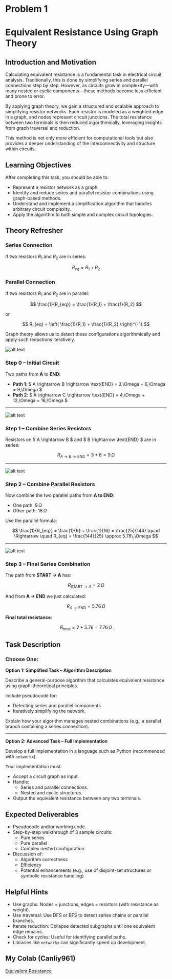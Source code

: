 # Problem 1
# Equivalent Resistance Using Graph Theory

## Introduction and Motivation

Calculating equivalent resistance is a fundamental task in electrical circuit analysis. Traditionally, this is done by simplifying series and parallel connections step by step. However, as circuits grow in complexity—with many nested or cyclic components—these methods become less efficient and prone to error.

By applying graph theory, we gain a structured and scalable approach to simplifying resistor networks. Each resistor is modeled as a weighted edge in a graph, and nodes represent circuit junctions. The total resistance between two terminals is then reduced algorithmically, leveraging insights from graph traversal and reduction.

This method is not only more efficient for computational tools but also provides a deeper understanding of the interconnectivity and structure within circuits.

## Learning Objectives

After completing this task, you should be able to:

- Represent a resistor network as a graph.
- Identify and reduce series and parallel resistor combinations using graph-based methods.
- Understand and implement a simplification algorithm that handles arbitrary circuit complexity.
- Apply the algorithm to both simple and complex circuit topologies.

## Theory Refresher

### Series Connection

If two resistors $R_1$ and $R_2$ are in series:

$$
R_{eq} = R_1 + R_2
$$

### Parallel Connection

If two resistors $R_1$ and $R_2$ are in parallel:

$$
\frac{1}{R_{eq}} = \frac{1}{R_1} + \frac{1}{R_2}
$$

or

$$
R_{eq} = \left( \frac{1}{R_1} + \frac{1}{R_2} \right)^{-1}
$$

Graph theory allows us to detect these configurations algorithmically and apply such reductions iteratively.

![alt text](image-13.png)

### Step 0 – Initial Circuit

Two paths from **A** to **END**:

- **Path 1**: $ A \rightarrow B \rightarrow \text{END} = 3\,\Omega + 6\,\Omega = 9\,\Omega $
- **Path 2**: $ A \rightarrow C \rightarrow \text{END} = 4\,\Omega + 12\,\Omega = 16\,\Omega $

---

![alt text](image-14.png)

### Step 1 – Combine Series Resistors

Resistors on $ A \rightarrow B $ and $ B \rightarrow \text{END} $ are in series:

$$
R_{A \rightarrow B \rightarrow \text{END}} = 3 + 6 = 9\,\Omega
$$

---

![alt text](image-15.png)

### Step 2 – Combine Parallel Resistors

Now combine the two parallel paths from **A to END**:

- One path: $9\,\Omega$
- Other path: $16\,\Omega$

Use the parallel formula:

$$
\frac{1}{R_{eq}} = \frac{1}{9} + \frac{1}{16} = \frac{25}{144}
\quad \Rightarrow \quad
R_{eq} = \frac{144}{25} \approx 5.76\,\Omega
$$

---

![alt text](image-16.png)

### Step 3 – Final Series Combination

The path from **START → A** has:

$$
R_{\text{START} \rightarrow A} = 2\,\Omega
$$

And from **A → END** we just calculated:

$$
R_{A \rightarrow \text{END}} = 5.76\,\Omega
$$

**Final total resistance**:

$$
R_{\text{total}} = 2 + 5.76 = 7.76\,\Omega
$$

## Task Description

### Choose One:

**Option 1: Simplified Task – Algorithm Description**

Describe a general-purpose algorithm that calculates equivalent resistance using graph-theoretical principles.

Include pseudocode for:

- Detecting series and parallel components.
- Iteratively simplifying the network.

Explain how your algorithm manages nested combinations (e.g., a parallel branch containing a series connection).

---

**Option 2: Advanced Task – Full Implementation**

Develop a full implementation in a language such as Python (recommended with `networkx`).

Your implementation must:

- Accept a circuit graph as input.
- Handle:
  - Series and parallel connections.
  - Nested and cyclic structures.
- Output the equivalent resistance between any two terminals.

## Expected Deliverables

- Pseudocode and/or working code.
- Step-by-step walkthrough of 3 sample circuits:
  - Pure series
  - Pure parallel
  - Complex nested configuration
- Discussion of:
  - Algorithm correctness
  - Efficiency
  - Potential enhancements (e.g., use of disjoint-set structures or symbolic resistance handling)

## Helpful Hints

- Use graphs: Nodes = junctions, edges = resistors (with resistance as weight).
- Use traversal: Use DFS or BFS to detect series chains or parallel branches.
- Iterate reduction: Collapse detected subgraphs until one equivalent edge remains.
- Check for cycles: Useful for identifying parallel paths.
- Libraries like `networkx` can significantly speed up development.

## My Colab (Canliy961)

[Equivalent Resistance](https://colab.research.google.com/drive/1WQOjRSSeJFwXCIz9FGuK2AYQrQzfH3Tc#scrollTo=aX2vbhOwus2n)
